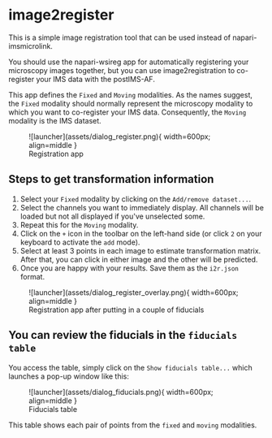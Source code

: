 # image2register

This is a simple image registration tool that can be used instead of napari-imsmicrolink.

You should use the napari-wsireg app for automatically registering your microscopy images together, but you can use
image2registration to co-register your IMS data with the postIMS-AF.

This app defines the `Fixed` and `Moving` modalities. As the names suggest, the `Fixed` modality should normally represent the microscopy modality to which you want to co-register your IMS data. Consequently, the `Moving` modality is the IMS dataset.


<figure markdown>
  ![launcher](assets/dialog_register.png){ width=600px; align=middle }
  <figcaption>Registration app</figcaption>
</figure>

## Steps to get transformation information

1. Select your `Fixed` modality by clicking on the `Add/remove dataset...`.
2. Select the channels you want to immediately display. All channels will be loaded but not all displayed if you've unselected some.
3. Repeat this for the `Moving` modality.
4. Click on the `+` icon in the toolbar on the left-hand side (or click `2` on your keyboard to activate the `add` mode).
5. Select at least 3 points in each image to estimate transformation matrix. After that, you can click in either image and the other will be predicted.
6. Once you are happy with your results. Save them as the `i2r.json` format.

<figure markdown>
  ![launcher](assets/dialog_register_overlay.png){ width=600px; align=middle }
  <figcaption>Registration app after putting in a couple of fiducials</figcaption>
</figure>

## You can review the fiducials in the `fiducials table`

You access the table, simply click on the `Show fiducials table...` which launches a pop-up window like this:

<figure markdown>
  ![launcher](assets/dialog_fiducials.png){ width=600px; align=middle }
  <figcaption>Fiducials table</figcaption>
</figure>

This table shows each pair of points from the `fixed` and `moving` modalities.